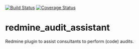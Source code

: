 
[![Build Status](https://travis-ci.org/Tocea/redmine_audit_assistant.svg?branch=dev)](https://travis-ci.org/Tocea/redmine_audit_assistant)
[![Coverage Status](https://coveralls.io/repos/Tocea/redmine_audit_assistant/badge.svg?branch=dev)](https://coveralls.io/r/Tocea/redmine_audit_assistant?branch=dev)

# redmine_audit_assistant
Redmine plugin to assist consultants to perform (code) audits.
